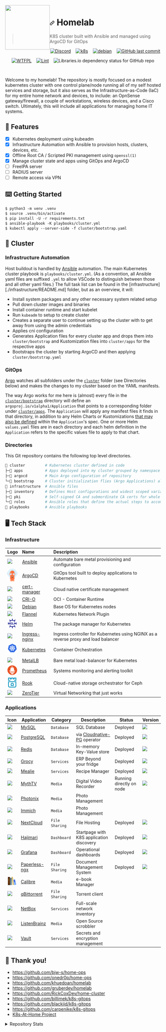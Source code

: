 <img src="https://camo.githubusercontent.com/5b298bf6b0596795602bd771c5bddbb963e83e0f/68747470733a2f2f692e696d6775722e636f6d2f7031527a586a512e706e67" width="144px" height="144px" align="left"/>

<h1 tabindex="-1" dir="auto" style="bottom-border:none;"><a id="user-content-homelab" class="anchor" aria-hidden="true" href="#homelab"><svg class="octicon octicon-link" viewBox="0 0 16 16" version="1.1" width="16" height="16" aria-hidden="true"><path d="m7.775 3.275 1.25-1.25a3.5 3.5 0 1 1 4.95 4.95l-2.5 2.5a3.5 3.5 0 0 1-4.95 0 .751.751 0 0 1 .018-1.042.751.751 0 0 1 1.042-.018 1.998 1.998 0 0 0 2.83 0l2.5-2.5a2.002 2.002 0 0 0-2.83-2.83l-1.25 1.25a.751.751 0 0 1-1.042-.018.751.751 0 0 1-.018-1.042Zm-4.69 9.64a1.998 1.998 0 0 0 2.83 0l1.25-1.25a.751.751 0 0 1 1.042.018.751.751 0 0 1 .018 1.042l-1.25 1.25a3.5 3.5 0 1 1-4.95-4.95l2.5-2.5a3.5 3.5 0 0 1 4.95 0 .751.751 0 0 1-.018 1.042.751.751 0 0 1-1.042.018 1.998 1.998 0 0 0-2.83 0l-2.5 2.5a1.998 1.998 0 0 0 0 2.83Z"></path></svg></a>
Homelab
</h1>

> K8S cluster built with Ansible and managed using ArgoCD for GitOps 

<div align="center">

[![Discord](https://img.shields.io/badge/discord-chat-7289DA.svg?maxAge=60&style=flat-square&logo=discord)](https://discord.gg/DNCynrJ)&nbsp;&nbsp;&nbsp;
[![k8s](https://img.shields.io/badge/k8s-v1.27.2-blue?style=flat-square&logo=kubernetes)](https://k8s.io/)&nbsp;&nbsp;&nbsp;
[![debian](https://img.shields.io/badge/debian-bullseye-C70036?style=flat-square&logo=debian&logoColor=C70036)](https://debian.org)&nbsp;&nbsp;&nbsp;
[![GitHub last commit](https://img.shields.io/github/last-commit/clearlybaffled/homelab/development?style=flat-square&logo=git&color=F05133)](https://github.com/clearlybaffled/homelab/commits/development)

[![WTFPL](https://img.shields.io/github/license/clearlybaffled/homelab?style=flat-square&color=darkred)](http://www.wtfpl.net/)&nbsp;&nbsp;&nbsp;
[![Lint](https://github.com/clearlybaffled/homelab/actions/workflows/lint.yml/badge.svg)](https://github.com/clearlybaffled/homelab/actions/workflows/lint.yml)&nbsp;&nbsp;&nbsp;
![Libraries.io dependency status for GitHub repo](https://img.shields.io/librariesio/github/clearlybaffled/homelab?style=flat-square)
</div>
<br/>

Welcome to my homelab! The repository is mostly focused on a modest kubernetes cluster with one control plane/node running all of my self hosted services and storage, but it also serves as the Infrastructure-as-Code (IaC) for my entire home network and devices, to include: an OpnSense gateway/firewall, a couple of workstations, wireless devices, and a Cisco switch.  Ultimately, this will include all applications for managing home IT systems.

## 🤯 Features

- [x] Kubernetes deployment using kubeadm
- [x] Infrastructure Automation with Ansible to provision hosts, clusters, devices, etc.
- [x] Offline Root CA / Scripted PKI management using `openssl(1)`
- [x] Manage cluster state and apps using GitOps and ArgoCD
- [ ] FreeIPA server
- [ ] RADIUS server
- [ ] Remote access via VPN

## ⌨️ Getting Started

```console
$ python3 -m venv .venv
$ source .venv/bin/activate
$ pip install -U -r requirements.txt
$ ansible-playbook -K playbooks/cluster.yml
$ kubectl apply --server-side -f cluster/bootstrap.yaml
```

## 🍇 Cluster

### Infrastructure Automation

Host buildout is handled by [Ansible][ansible-uri] automation.  The main Kubernetes cluster playbook is `playbooks/cluster.yml`. (As a convention, all Ansible yaml files are suffixed `.yml` to allow VSCode to distinguish between those and all other yaml files.) The full task list can be found in the [infrastructure][./infrastructure/README.md] folder, but as an overview, it will:
- Install system packages and any other necessary system related setup
- Pull down cluster images and binaries
- Install container runtime and start kubelet
- Run `kubeadm` to setup to create cluster
- Creates a separate user to continue setting up the cluster with to get away from using the admin credentials
- Applies cni configuration
- Generates Application files for every cluster app and drops them into `cluster/bootstrap` and Kustomization files into `cluster/apps` for the respective apps
- Bootstraps the cluster by starting ArgoCD and then applying `cluster/bootstrap.yaml`

### GitOps

[Argo][argocd-uri] watches all subfolders under the [`cluster`](./cluster) folder (see Directories below) and makes the changes to my cluster based on the YAML manifests.

The way Argo works for me here is (almost) every file in the [`cluster/bootstrap`](./cluster/bootstrap) directory will define an `argoproj.io/v1alpha1/Application` that points to a corresponding folder under [`cluster/apps`](./cluster/apps).  The `Application` will apply any manifest files it finds in that directory, in addition to any Helm Charts or Kustomizations [that may also be defined](https://argo-cd.readthedocs.io/en/stable/user-guide/multiple_sources/) within the `Application`'s spec. One or more Helm `values.yaml` files are in each directory and each helm definition in the `Application` refers to the specific values file to apply to that chart.


### Directories

This Git repository contains the following top level directories.

```sh
📁 cluster         # Kubernetes cluster defined in code
├─📁 apps          # Apps deployed into my cluster grouped by namespace
├─📁 argocd        # Main Argo configuration of repository
└─📁 bootstrap     # Cluster initialization flies (Argo Applications) also grouped by namespace
📁 infrastructure  # Ansible files
├─📁 inventory     # Defines Host configurations and widest scoped variables
├─📁 pki           # Self-signed CA and submordinate CA certs for whole house and cluster
└─📁 roles         # Ansible roles that define the actual steps to accomplish these tasks - inspired by Kubespray
📁 playbooks       # Ansible playbooks
```

## 🖥️ Tech Stack

### Infrastructure

|Logo|Name|Description|
|:----|:----|:--------|
|<img width="32" src="https://simpleicons.org/icons/ansible.svg">|[Ansible][ansible-uri]|Automate bare metal provisioning and configuration|
|<img width="32" src="https://raw.githubusercontent.com/cncf/artwork/master/projects/argo/icon/color/argo-icon-color.svg">|[ArgoCD][argocd-uri]|GitOps tool built to deploy applications to Kubernetes|
|<img width="32" src="https://github.com/jetstack/cert-manager/raw/master/logo/logo.png">|[cert-manager](https://cert-manager.io)|Cloud native certificate management|
|<img width="32" src="https://raw.github.com/cncf/artwork/master/projects/crio/icon/color/crio-icon-color.png">|[CRI-O](https://www.cri-o.io)|OCI - Container Runtime|
|<img width="32" src="https://www.debian.org/logos/openlogo-nd.svg">|[Debian](https://debian.org)|Base OS for Kubernetes nodes|
|<img width="32" src="https://raw.githubusercontent.com/flannel-io/flannel/master/logos/flannel-glyph-color.svg">|[Flannel](https://www.github.com/flannel-io/flannel)|Kubernetes Network Plugin|
|<img width="32" src="https://github.com/cncf/artwork/blob/master/projects/helm/icon/color/helm-icon-color.png?raw=true">|[Helm](https://helm.sh)|The package manager for Kubernetes|
|<img width="32" src="https://docs.nginx.com/nginx-ingress-controller/images/icons/NGINX-Ingress-Controller-product-icon.svg">|[Ingress-nginx](https://kubernetes.github.io/ingress-nginx/)| Ingress controller for Kubernetes using NGINX as a reverse proxy and load balancer|
|<img width="32" src="https://github.com/cncf/artwork/blob/master/projects/kubernetes/icon/color/kubernetes-icon-color.svg?raw=true">|[Kubernetes](https://kubernetes.io)|Container Orchestration|
|<img width="32" src="https://avatars.githubusercontent.com/u/60239468?s=200&v=4">|[MetalLB](https://metallb.org)|Bare metal load-balancer for Kubernetes|
|<img width="32" src="https://github.com/cncf/artwork/blob/aea0dcfe090b8f36d7ae1eb3d5fbe95cc77380d3/projects/prometheus/icon/color/prometheus-icon-color.png?raw=true">|[Prometheus](https://prometheus.io)|Systems monitoring and alerting toolkit|
|<img width="32" src="https://github.com/cncf/artwork/blob/master/projects/rook/icon/color/rook-icon-color.png?raw=true">|[Rook](https://rook.io)|Cloud-native storage orchestrator for Ceph|
|<img width="32" src="https://docs.zerotier.com/img/ZeroTierIcon.png">|[ZeroTier](https://zerotier.com)|Virtual Networking that just works|

### Applications

| **Icon**|**Application**|**Category**|**Description**|**Status**|**Version**|
|--------|----------------|------------|---------------|----------|--------------------------|
|<img width="32" src="https://www.mysql.com/common/logos/logo-mysql-170x115.png">|[MySQL][mysql-uri]| `Database` | SQL Database | Deployed | [![][mysql-badge]][mysql-chart]
|<img width="32" src="https://wiki.postgresql.org/images/a/a4/PostgreSQL_logo.3colors.svg">| [PostgreSQL][postgres-uri] | `Database` | via [Cloudnative-PG][cnpg-io] operator | Deployed | [![][cnpg-badge]][cnpg-chart]
|<img width="32" src="https://redis.io/images/favicons/favicon-32x32.png">| [Redis][redis-uri] | `Database` | In-memory Key-Value store | Deployed | [![][redis-badge]][redis-chart]
|<img width="32" src="https://raw.githubusercontent.com/grocy/grocy/master/public/img/logo.svg">| [Grocy][grocy-uri] | `Services` | ERP Beyond your fridge | Deployed | [![][grocy-badge]][grocy-img] |
|<img width="32" src="https://github.com/hay-kot/mealie/raw/mealie-next/docs/docs/assets/img/favicon.png">| [Mealie][mealie-url] | `Services` | Recipe Manager | Deployed | [![][mealie-badge]][mealie-docker] | 
|<img width="32" src="https://github.com/MythTV/mythtv/raw/master/mythtv/html/images/icons/upnp_small_icon.png">|[MythTV][mythtv-url]| `Media` | Digital Video Recorder | Running directly on node | [![][mythtv-badge]][mythtv-gh] |
|<img width="32" src="https://photonix.org/static/images/logo.svg">|[Photonix][photonix-url]| `Media` | Photo Management | | |
|<img width="32" src="https://raw.githubusercontent.com/immich-app/immich/main/design/appicon.png">|[Immich][immich-uri]| `Media` | Photo Management | | |
|<img width="32" src="https://nextcloud.com/wp-content/uploads/2022/10/nextcloud-logo-blue-transparent.svg">| [NextCloud][nextcloud-url] | `File Sharing` | File Hosting | Deployed | [![][nextcloud-badge]][nextcloud-chart] |
|<img width="32" src="https://hajimari.io/assets/logo.png">|[Hajimari][hajimari-url] | `Dashboard` | Startpage with K8S application discovery | Deployed | [![][hajimari-badge]][hajimari-url] |
|<img width="32" src="https://grafana.com/static/img/menu/grafana2.svg">|[Grafana][grafana-uri]| `Dashboard` | Operational dashboards | Deployed | [![][grafana-badge]][grafana-chart] |
|<img width="32" src="https://github.com/paperless-ngx/paperless-ngx/raw/dev/docs/assets/favicon.png">|[Paperless-ngx][paperless-uri] | `File Sharing` | Document Management System | Deployed| [![][paperless-badge]][paperless-img] |
|<img width="32" src="https://github.com/kovidgoyal/calibre/raw/master/icons/calibre.png">|[Calibre][calibre-uri]| `Media` | e-book Manager | | |
|<img width="32" src="https://avatars.githubusercontent.com/u/2131270?s=200&v=4">|[qBittorrent][qbittorrent-uri]| `File Sharing` | Torrent client | | | 
|<img width="32" src="https://avatars.githubusercontent.com/u/44905828?s=200&v=4">|[NetBox][netbox-uri]| `Services`| Full-scale network inventory | | |
|<img width="32" src="https://github.com/metabrainz/design-system/raw/master/brand/logos/ListenBrainz/SVG/ListenBrainz_logo_no_text.svg">|[ListenBrainz][listenbrainz-uri]| `Media` | Open Source scrobbler | | | 
|<img width="32" src="https://simpleicons.org/icons/vault.svg">|[Vault][vault-uri]| `Services` | Secrets and encryption management| | |

## 🤝 Thank you!
- https://github.com/bjw-s/home-ops
- https://github.com/onedr0p/home-ops
- https://github.com/khuedoan/homelab
- https://github.com/gruberdev/homelab
- https://github.com/RickCoxDev/home-cluster
- https://github.com/billimek/k8s-gitops
- https://github.com/blackjid/k8s-gitops
- https://github.com/carpenike/k8s-gitops
- [K8s-At-Home Project](https://k8s-at-home.com)  

<details>
<summary>Repository Stats</summary>
<br/>

## ⭐ Stargazers


[![Star History Chart](https://api.star-history.com/svg?repos=clearlybaffled/homelab&type=Date)](https://star-history.com/#clearlybaffled/homelab&Date)

## Repobeats

![Alt](https://repobeats.axiom.co/api/embed/d99fddfc840ac253fd4c4975137e1561dfaf128d.svg "Repobeats analytics image")

</details>

[ansible-uri]: https://www.ansible.com
[argocd-uri]: https://argoproj.github.io/cd

[mysql-uri]: https://www.mysql.com
[mysql-badge]: https://img.shields.io/badge/bitnami/mysql-v8.0.33-blue?logo=helm
[mysql-chart]: https://artifacthub.io/packages/helm/bitnami/mysql

[postgres-uri]: https://www.postgresql.org
[cnpg-io]:https://cloudnative-pg.io/
[cnpg-badge]: https://img.shields.io/badge/cloudnative--pg-v1.20.0-blue?logo=helm
[cnpg-chart]: https://artifacthub.io/packages/helm/cloudnative-pg/cloudnative-pg

[redis-uri]: https://redis.io
[redis-badge]: https://img.shields.io/badge/bitnami/redis-v7.0.11-blue?logo=helm
[redis-chart]: https://artifacthub.io/packages/helm/bitnami/redis

[grocy-uri]: https://github.com/grocy/grocy
[grocy-img]: https://hub.docker.com/r/linuxserver/grocy
[grocy-badge]: https://img.shields.io/badge/linuxserver/grocy-v3.3.2-blue?logo=docker

[mealie-url]: https://mealie.io/
[mealie-badge]: https://img.shields.io/badge/mealie-v1.0.0beta2-blue?logo=docker
[mealie-docker]: https://hub.docker.com/r/hkotel/mealie

[mythtv-url]: https://www.mythtv.org
[mythtv-badge]: https://img.shields.io/badge/mythtv-v0.33-blue?logo=github
[mythtv-gh]: https://github.com/MythTV/MythTV

[photonix-url]: https://photonix.org/
[immich-uri]: https://immich.app

[nextcloud-url]: https://www.nextcloud.com
[nextcloud-badge]: https://img.shields.io/badge/nextcloud-v27.0.0-blue?logo=helm
[nextcloud-chart]: https://nextcloud.github.io/helm/

[hajimari-url]:https://hajimari.io/
[hajimari-badge]: https://img.shields.io/badge/hajimari-v2.0.2-blue?logo=helm

[grafana-badge]: https://img.shields.io/badge/grafana-v9.5.2-blue?logo=helm
[grafana-uri]: https://grafana.com
[grafana-chart]: https://artifacthub.io/packages/helm/prometheus-community/kube-prometheus-stack

[paperless-uri]: https://docs.paperless-ngx.com/
[paperless-badge]: https://img.shields.io/badge/paperless--ngx-v1.15.1-blue?logo=docker
[paperless-img]: https://ghcr.io/paperless-ngx/paperless-ngx

[calibre-uri]: https://calibre-ebook.com/
[qbittorrent-uri]: https://www.qbittorrent.org/
[netbox-uri]: https://netbox.dev
[listenbrainz-uri]: https://listenbrainz.org
[vault-uri]: https://www.vaultproject.io